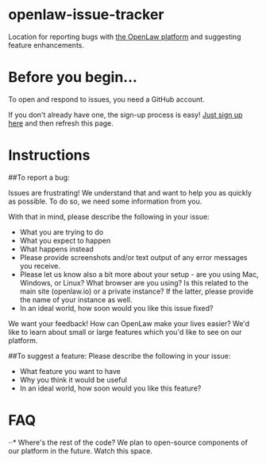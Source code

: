 # openlaw-issue-tracker
Location for reporting bugs with [the OpenLaw platform](https://openlaw.io) and suggesting feature enhancements.

# Before you begin...
To open and respond to issues, you need a GitHub account.

If you don't already have one, the sign-up process is easy!
[Just sign up here](https://www.github.com/join) and then refresh this page.

# Instructions
##To report a bug:

Issues are frustrating! We understand that and want to help you as quickly as possible. To do so,
we need some information from you.

With that in mind, please describe the following in your issue:
* What you are trying to do
* What you expect to happen
* What happens instead
* Please provide screenshots and/or text output of any error messages you receive.
* Please let us know also a bit more about your setup - are you using Mac, Windows, or Linux? What browser
are you using? Is this related to the main site (openlaw.io) or a private instance? If the latter,
please provide the name of your instance as well.
* In an ideal world, how soon would you like this issue fixed?

We want your feedback! How can OpenLaw make your lives easier? We'd like to learn about small or large
features which you'd like to see on our platform.

##To suggest a feature:
Please describe the following in your issue:
* What feature you want to have
* Why you think it would be useful
* In an ideal world, how soon would you like this feature?

# FAQ
⋅⋅* Where's the rest of the code?
   We plan to open-source components of our platform in the future. Watch this space.
